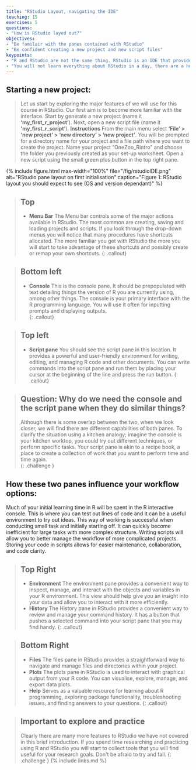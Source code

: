```yaml
---
title: "RStudio Layout, navigating the IDE"
teaching: 15
exercises: 5
questions:
- "How is RStudio layed out?"
objectives:
- "Be familair with the panes contained with RStudio"
- "Be confident creating a new project and new script files"  
keypoints:
- "R and RStudio are not the same thing. RStudio is an IDE that provides you with a convinient way to manage R projects and R is the underlying language that enables RStudio."
- "You will not learn everything about RStudio in a day, there are a huge number of tools available to you in RStudio. The more time you commit to exploring and practicing the more you will achieve."
---
```


## Starting a new project:
>Let us start by exploring the major features of we will use for this course in RStudio. Our first aim is to become more familiar with the interface. 
>Start by generate a new project (name it **‘my_first_r_project’**). Next, open a new script file (name it **'my_first_r_script’**).
>**Instructions**
>From the main menu select **‘File’ > ‘new project’ > ‘new directory’ > ‘new project’**. 
>You will be prompted for a directory name for your project and a file path where you want to create the project. 
>Name your project “OneZoo_Rintro" and choose the folder you previously created as your set-up worksheet.
>Open a new script using the small green plus button in the top right pane.

{% include figure.html max-width="100%" file="/fig/rstudioIDE.png" 
alt="RStudio pane layout on first initialisation" caption="Figure 1: RStudio layout you should expect to see (OS and version dependant)" %}

>## Top
>* **Menu Bar**
>The Menu bar controls some of the major actions available in RStudio. The most common are creating, saving and loading projects and scripts. If you look through the drop-down menus you will notice that many procedures have shortcuts allocated. The more familiar you get with RStudio the more you will start to take advantage of these shortcuts and possibly create or remap your own shortcuts. 
{: .callout}

>## Bottom left
>* **Console**
>This is the console pane. It should be prepopulated with text detailing things the version of R you are currently using, among other things. The console is your primary interface with the R programming language. You will use it often for inputting prompts and displaying outputs.  
{: .callout}

>## Top left
>* **Script pane**
>You should see the script pane in this location. It provides a powerful and user-friendly environment for writing, editing, and managing R code and other documents. You can write commands into the script pane and run them by placing your cursor at the beginning of the line and press the run button.
{: .callout}

> ## Question: Why do we need the console and the script pane when they do similar things?
> Although there is some overlap between the two, when we look closer, we will find there are different capabilities of both
> panes. To clarify the situation using a kitchen analogy; imagine the console is your kitchen worktop, you could try out 
>different techniques, or perform specific tasks. Your script pane is akin to a recipe book, a place to create a collection of 
>work that you want to perform time and time again.  
{: .challenge }

## How these two panes influence your workflow options: 
Much of your initial learning time in R will be spent in the R interactive console. This is where you can test out lines of code and it can be a useful environment to try out ideas. This way of working is successful when conducting small task and initially starting off. It can quickly become inefficient for large tasks with more complex structure. Writing scripts will allow you to better manage the workflow of more complicated projects. Storing your code in scripts allows for easier maintenance, collaboration, and code clarity.

>## Top Right
>* **Environment**
>The environment pane provides a convenient way to inspect, manage, and interact with the objects and variables in your R environment. This view should help give you an insight into your data and allow you to interact with it more efficiently.
>* **History**
>The History pane in RStudio provides a convenient way to review and manage your command history. It has a button that pushes a selected command into your script pane that you may find handy.
{: .callout}

>## Bottom Right 
>* **Files**
>The files pane in RStudio provides a straightforward way to navigate and manage files and directories within your project. 
>* **Plots**
>The plots pane in RStudio is used to interact with graphical output from your R code. You can visualise, explore, manage, and export data plots.
>* **Help**
>Serves as a valuable resource for learning about R programming, exploring package functionality, troubleshooting issues, and finding answers to your questions. 
{: .callout}

>## Important to explore and practice
>Clearly there are many more features to RStudio we have not covered in this brief introduction. If you spend time researching and practicing using R and RStudio you will start to collect tools that you will find useful for your research goals. Don't be afraid to try and fail. 
{: .challenge }
{% include links.md %}

